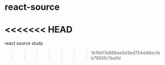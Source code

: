 # react-source
<<<<<<< HEAD
=======
react source study
>>>>>>> 1b16bf7a988ee0d3ed754d48ec1eb7665fc7ba5d
